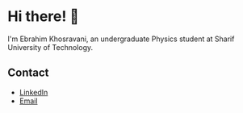 # Hi there! 👋

I'm Ebrahim Khosravani, an undergraduate Physics student at Sharif University of Technology.

## Contact

- [LinkedIn](linkedin.com/in/ebrahim-khosravani-6a5bbb177)
- [Email](ebrahimkhosravani3@gmail.com) 


